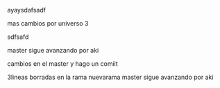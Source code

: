 
ayaysdafsadf

mas cambios por universo 3


sdfsafd


master sigue avanzando por aki

cambios en el master y hago un comiit

3lineas borradas en la rama nuevarama
master sigue avanzando por aki
